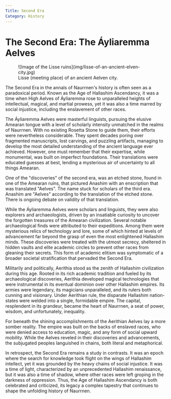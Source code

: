```yaml
---
Title: Second Era
Category: History
---
```


# The Second Era: The Áyliaremma Aelves

<figure class="pic-banner">
![Image of the Lisse ruins](img/lisse-of-an-ancient-elven-city.jpg)
<figcaption>Lisse (meeting place) of an ancient Aelven city.</figcaption>
</figure>


The Second Era in the annals of Naurrnen's history is often seen as a paradoxical period. Known as the Age of Hallashim Ascendancy, it was a time when High Aelves of Áyliaremma rose to unparalleled heights of intellectual, magical, and martial prowess, yet it was also a time marred by social injustice, including the enslavement of other races.

The Áyliaremma Aelves were masterful linguists, pursuing the elusive Amearan tongue with a level of scholarly intensity unmatched in the realms of Naurrnen. With no existing Rosetta Stone to guide them, their efforts were nevertheless considerable. They spent decades poring over fragmented manuscripts, lost carvings, and puzzling artifacts, managing to develop the most detailed understanding of the ancient language ever achieved. However, one must remember that their expertise, while monumental, was built on imperfect foundations. Their translations were educated guesses at best, lending a mysterious air of uncertainty to all things Amearan.

One of the "discoveries" of the second era, was an etched stone, found in one of the Amearan ruins, that pictured Anashim with an enscription that was translated "Aelves". The name stuck for scholars of the third era. Anashim are "Aelves" according to the translation of the etched stone. There is ongoing debate on validity of that translation.

While the Áyliaremma Aelves were scholars and linguists, they were also explorers and archaeologists, driven by an insatiable curiosity to uncover the forgotten treasures of the Amearan civilization. Several notable archaeological finds were attributed to their expeditions. Among them were mysterious relics of technology and lore, some of which hinted at levels of advancement far beyond the grasp of even the most enlightened Hallashim minds. These discoveries were treated with the utmost secrecy, sheltered in hidden vaults and elite academic circles to prevent other races from gleaning their secrets. This form of academic elitism was symptomatic of a broader societal stratification that pervaded the Second Era.

Militarily and politically, Aerithia stood as the zenith of Hallashim civilization during this age. Rooted in its rich academic tradition and fueled by its archaeological discoveries, Aerithia developed magical technologies that were instrumental in its eventual dominion over other Hallashim empires. Its armies were legendary, its magicians unparalleled, and its rulers both cunning and visionary. Under Aerithian rule, the disparate Hallashim nation-states were welded into a single, formidable empire. The capital, resplendent in its grandeur, became the heart of Naurrnen, a seat of power, wisdom, and unfortunately, inequality.

For beneath the shining accomplishments of the Aerithian Aelves lay a more somber reality. The empire was built on the backs of enslaved races, who were denied access to education, magic, and any form of social upward mobility. While the Aelves reveled in their discoveries and advancements, the subjugated peoples languished in chains, both literal and metaphorical.

In retrospect, the Second Era remains a study in contrasts. It was an epoch where the search for knowledge took flight on the wings of Hallashim intellect, yet it was grounded by the heavy chains of social injustice. It was a time of light, characterized by an unprecedented Hallashim renaissance, but it was also a time of shadow, where other races were left groping in the darkness of oppression. Thus, the Age of Hallashim Ascendancy is both celebrated and criticized, its legacy a complex tapestry that continues to shape the unfolding history of Naurrnen.

